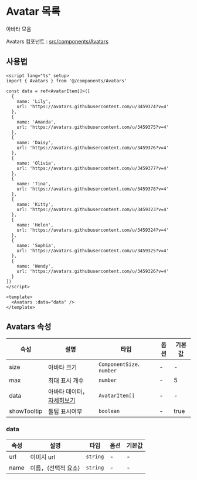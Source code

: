 # Avatar 목록

아바타 모음

Avatars 컴포넌트 : [src/components/Avatars](https://github.com/web2-solution/web2-vue-framework/tree/demo/src/components/Avatars) 

## 사용법


```vue
<script lang="ts" setup>
import { Avatars } from '@/components/Avatars'

const data = ref<AvatarItem[]>([
  {
    name: 'Lily',
    url: 'https://avatars.githubusercontent.com/u/3459374?v=4'
  },
  {
    name: 'Amanda',
    url: 'https://avatars.githubusercontent.com/u/3459375?v=4'
  },
  {
    name: 'Daisy',
    url: 'https://avatars.githubusercontent.com/u/3459376?v=4'
  },
  {
    name: 'Olivia',
    url: 'https://avatars.githubusercontent.com/u/3459377?v=4'
  },
  {
    name: 'Tina',
    url: 'https://avatars.githubusercontent.com/u/3459378?v=4'
  },
  {
    name: 'Kitty',
    url: 'https://avatars.githubusercontent.com/u/3459323?v=4'
  },
  {
    name: 'Helen',
    url: 'https://avatars.githubusercontent.com/u/3459324?v=4'
  },
  {
    name: 'Sophia',
    url: 'https://avatars.githubusercontent.com/u/3459325?v=4'
  },
  {
    name: 'Wendy',
    url: 'https://avatars.githubusercontent.com/u/3459326?v=4'
  }
])
</script>

<template>
  <Avatars :data="data" />
</template>

```

## Avatars 속성<span id="Avatars"></span>

| 속성 | 설명 | 타입 | 옵션 | 기본값 |
| ---- | ---- | ---- | ---- | ---- |
| size | 아바타 크기 | `ComponentSize、number` | - | - |
| max | 최대 표시 개수 | `number` | - | 5 |
| data | 아바타 데이터，[자세히보기](#data) | `AvatarItem[]` | - | - |
| showTooltip | 툴팁 표시여부 | `boolean` | - | true |

### data<span id="data"></span>

| 속성 | 설명 | 타입 | 옵션 | 기본값 |
| ---- | ---- | ---- | ---- | ---- |
| url | 이미지 url | `string` | - | - |
| name | 이름，(선택적 요소) | `string` | - | - |
